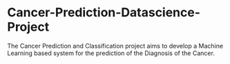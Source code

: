 # Cancer-Prediction-Datascience-Project
The Cancer Prediction and Classification project aims to develop a Machine Learning based system for the prediction of the Diagnosis of the Cancer. 
